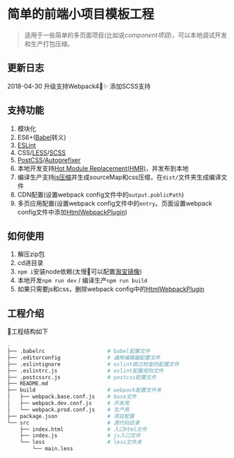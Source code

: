 # 简单的前端小项目模板工程

> 适用于一些简单的多页面项目(比如说*component项目*)，可以本地调试开发和生产打包压缩。

## 更新日志

2018-04-30 升级支持Webpack4✨ 添加SCSS支持

## 支持功能

1. 模块化
1. ES6+([Babel][babel]转义)
1. [ESLint][eslint]
1. CSS/[LESS][less]/[SCSS][scss]
1. [PostCSS][postcss]/[Autoprefixer][autoprefixer]
1. 本地开发支持[Hot Module Replacement(HMR)][hmr]，并发布到本地
1. 编译生产支持[js压缩][uglifyjs]并生成sourceMap和css压缩，在`dist/`文件夹生成编译文件
1. CDN配置(设置webpack config文件中的`output.publicPath`)
1. 多页应用配置(设置webpack config文件中的`entry`。页面设置webpack config文件中添加[HtmlWebpackPlugin][html_webpack_plugin])

## 如何使用

1. 解压zip包
1. cd进目录
1. `npm i`安装node依赖(太慢可以配置[淘宝镜像][npm_taobao])
1. 本地开发`npm run dev` / 编译生产`npm run build`
1. 如果只需要js和css，删除webpack config中的[HtmlWebpackPlugin][html_webpack_plugin]

## 工程介绍

工程结构如下

```bash
.
├── .babelrc                    # babel配置文件
├── .editorconfig               # 通用编辑器配置文件
├── .eslintignore               # eslint跳过检查的配置文件
├── .eslintrc.js                # eslint配置规则文件
├── .postcssrc.js               # postcss配置文件
├── README.md
├── build                       # webpack配置文件夹
│   ├── webpack.base.conf.js    # base文件
│   ├── webpack.dev.conf.js     # 开发用
│   └── webpack.prod.conf.js    # 生产用
├── package.json                # 项目配置
└── src                         # 源代码目录
    ├── index.html              # 入口html文件
    ├── index.js                # js入口文件
    └── less                    # less文件夹
        └── main.less

```

[babel]: https://babeljs.io/ "Babel"
[eslint]: https://eslint.org/ "ESLint"
[less]: http://lesscss.org/ "LESS"
[stylus]: https://github.com/stylus/stylus "STYLUS"
[scss]: http://sass-lang.com/ "SCSS"
[hmr]: https://webpack.js.org/concepts/hot-module-replacement/  "HMR"
[postcss]: https://github.com/postcss/postcss "PostCSS"
[autoprefixer]: https://github.com/postcss/autoprefixer "AutoPrefixer"
[uglifyjs]: https://webpack.js.org/plugins/uglifyjs-webpack-plugin/ "Uglifyjs"
[html_webpack_plugin]: https://webpack.js.org/plugins/html-webpack-plugin/ "HtmlWebpackPlugin"
[npm_taobao]: http://npm.taobao.org/ "淘宝镜像"

